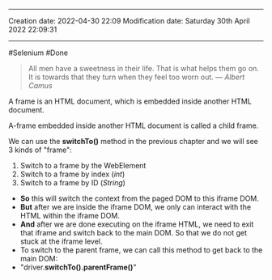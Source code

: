 
----
Creation date: 2022-04-30 22:09
Modification date: Saturday 30th April 2022 22:09:31

----

#Selenium 
#Done 

> All men have a sweetness in their life. That is what helps them go on. It is towards that they turn when they feel too worn out.
> — <cite>Albert Camus</cite>

A frame is an HTML document, which is embedded inside another HTML document.

A-frame embedded inside another HTML document is called a child frame.

We can use the **switchTo()** method in the previous chapter and we will see 3 kinds of "frame":

1.  Switch to a frame by the WebElement
2.  Switch to a frame by index (_int_)
3.  Switch to a frame by ID (_String_)

-   **So** this will switch the context from the paged DOM to this iframe DOM.
-   **But** after we are inside the iframe DOM, we only can interact with the HTML within the iframe DOM.
-   **And** after we are done executing on the iframe HTML, we need to exit that iframe and switch back to the main DOM. So that we do not get stuck at the iframe level.
-   To switch to the parent frame, we can call this method to get back to the main DOM:
-   "driver.**switchTo().parentFrame()**"